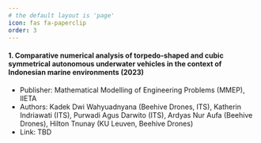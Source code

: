 ```yaml
---
# the default layout is 'page'
icon: fas fa-paperclip
order: 3
---
```


#### 1. **Comparative numerical analysis of torpedo-shaped and cubic symmetrical autonomous underwater vehicles in the context of Indonesian marine environments (2023)**  
- Publisher: Mathematical Modelling of Engineering Problems (MMEP), IIETA  
- Authors: Kadek Dwi Wahyuadnyana (Beehive Drones, ITS), Katherin Indriawati (ITS), Purwadi Agus Darwito (ITS), Ardyas Nur Aufa (Beehive Drones), Hilton Tnunay (KU Leuven, Beehive Drones)  
- Link: TBD

<!-- #### 2. **Test**  
- Publisher: Test journal  
- Authors: Test authors
- Link: TBD -->